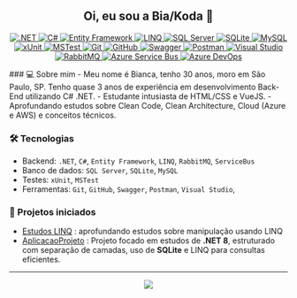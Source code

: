 <h2 align="center">Oi, eu sou a Bia/Koda 👋</h2>

<p align="center" style="text-decoration:none;">
  <a href="https://learn.microsoft.com/dotnet/" target="_blank" rel="noopener noreferrer">
    <img src="https://img.shields.io/badge/.NET-512BD4?style=for-the-badge&logo=dotnet&logoColor=white" alt=".NET" />
  </a>
  <a href="https://learn.microsoft.com/dotnet/csharp/" target="_blank" rel="noopener noreferrer">
    <img src="https://img.shields.io/badge/C%23-239120?style=for-the-badge&logo=c-sharp&logoColor=white" alt="C#" />
  </a>
  <a href="https://learn.microsoft.com/ef/" target="_blank" rel="noopener noreferrer">
    <img src="https://img.shields.io/badge/EntityFramework-339933?style=for-the-badge&logo=entity-framework&logoColor=white" alt="Entity Framework" />
  </a>
  <a href="https://learn.microsoft.com/dotnet/csharp/programming-guide/concepts/linq/" target="_blank" rel="noopener noreferrer">
    <img src="https://img.shields.io/badge/LINQ-007ACC?style=for-the-badge&logo=microsoft&logoColor=white" alt="LINQ" />
  </a>
  <a href="https://learn.microsoft.com/sql/sql-server/" target="_blank" rel="noopener noreferrer">
    <img src="https://img.shields.io/badge/SQLServer-CC2927?style=for-the-badge&logo=microsoftsqlserver&logoColor=white" alt="SQL Server" />
  </a>
  <a href="https://www.sqlite.org/docs.html" target="_blank" rel="noopener noreferrer">
    <img src="https://img.shields.io/badge/SQLite-003B57?style=for-the-badge&logo=sqlite&logoColor=white" alt="SQLite" />
  </a>
  <a href="https://dev.mysql.com/doc/" target="_blank" rel="noopener noreferrer">
    <img src="https://img.shields.io/badge/MySQL-4479A1?style=for-the-badge&logo=mysql&logoColor=white" alt="MySQL" />
  </a>
  <a href="https://xunit.net/" target="_blank" rel="noopener noreferrer">
    <img src="https://img.shields.io/badge/xUnit-512BD4?style=for-the-badge&logo=xunit&logoColor=white" alt="xUnit" />
  </a>
  <a href="https://learn.microsoft.com/dotnet/core/testing/unit-testing-with-mstest" target="_blank" rel="noopener noreferrer">
    <img src="https://img.shields.io/badge/MSTest-0078D7?style=for-the-badge&logo=visualstudiotest&logoColor=white" alt="MSTest" />
  </a>
  <a href="https://git-scm.com/doc" target="_blank" rel="noopener noreferrer">
    <img src="https://img.shields.io/badge/Git-F05032?style=for-the-badge&logo=git&logoColor=white" alt="Git" />
  </a>
  <a href="https://github.com/" target="_blank" rel="noopener noreferrer">
    <img src="https://img.shields.io/badge/GitHub-181717?style=for-the-badge&logo=github&logoColor=white" alt="GitHub" />
  </a>
  <a href="https://swagger.io/docs/" target="_blank" rel="noopener noreferrer">
    <img src="https://img.shields.io/badge/Swagger-85EA2D?style=for-the-badge&logo=swagger&logoColor=black" alt="Swagger" />
  </a>
  <a href="https://www.postman.com/docs/" target="_blank" rel="noopener noreferrer">
    <img src="https://img.shields.io/badge/Postman-FF6C37?style=for-the-badge&logo=postman&logoColor=white" alt="Postman" />
  </a>
  <a href="https://visualstudio.microsoft.com/" target="_blank" rel="noopener noreferrer">
    <img src="https://img.shields.io/badge/VisualStudio-5C2D91?style=for-the-badge&logo=visualstudio&logoColor=white" alt="Visual Studio" />
  </a>
  <a href="https://www.rabbitmq.com/documentation.html" target="_blank" rel="noopener noreferrer">
    <img src="https://img.shields.io/badge/RabbitMQ-FF6600?style=for-the-badge&logo=rabbitmq&logoColor=white" alt="RabbitMQ" />
  </a>
  <a href="https://learn.microsoft.com/azure/service-bus-messaging/" target="_blank" rel="noopener noreferrer">
    <img src="https://img.shields.io/badge/AzureServiceBus-0078D7?style=for-the-badge&logo=microsoftazure&logoColor=white" alt="Azure Service Bus" />
  </a>
  <a href="https://learn.microsoft.com/azure/devops/?view=azure-devops" target="_blank" rel="noopener noreferrer">
    <img src="https://img.shields.io/badge/AzureDevOps-0078D7?style=for-the-badge&logo=azuredevops&logoColor=white" alt="Azure DevOps" />
  </a>
</p>
### 💻 Sobre mim
- Meu nome é Bianca, tenho 30 anos, moro em São Paulo, SP. Tenho quase 3 anos de experiência em desenvolvimento Back-End utilizando C# .NET.
- Estudante intusiasta de HTML/CSS e VueJS.
- Aprofundando estudos sobre Clean Code, Clean Architecture, Cloud (Azure e AWS) e conceitos técnicos.

### 🛠️ Tecnologias
- Backend: `.NET`, `C#`, `Entity Framework`, `LINQ`, `RabbitMQ`, `ServiceBus`
- Banco de dados: `SQL Server`, `SQLite`, `MySQL` 
- Testes: `xUnit`, `MSTest`
- Ferramentas: `Git`, `GitHub`, `Swagger`, `Postman`, `Visual Studio`,

### 📌 Projetos iniciados
- [Estudos LINQ](https://github.com/deadkoda/EstudosLinq) : aprofundando estudos sobre manipulação usando LINQ
- [AplicacaoProjeto](https://github.com/deadkoda/AplicacaoProjeto/tree/categoria) : Projeto focado em estudos de **.NET 8**, estruturado com separação de camadas, uso de **SQLite** e LINQ para consultas eficientes.


---
<p align="center"><img src="https://komarev.com/ghpvc/?username=deadkoda&style=flat-square&color=blue" /></p>
</p>
